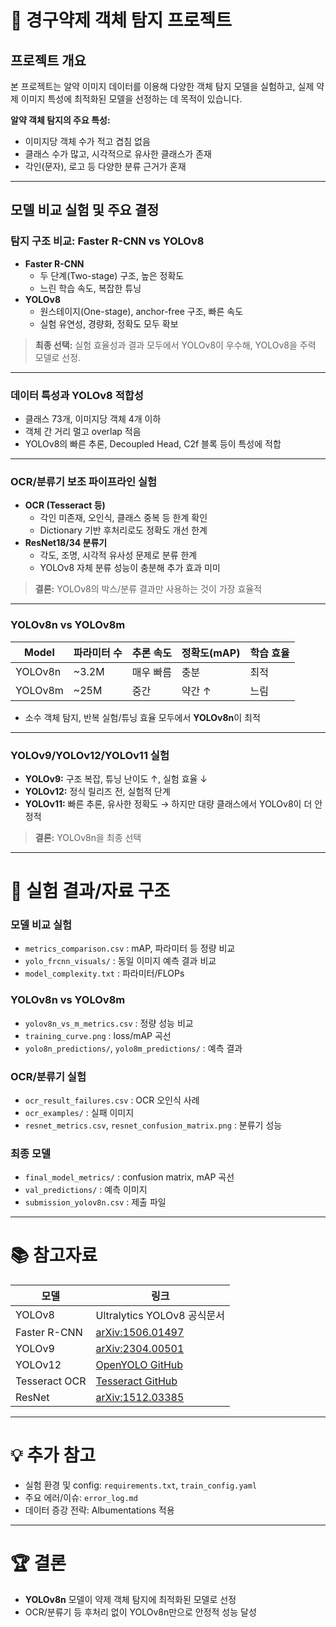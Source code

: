 # 💊 경구약제 객체 탐지 프로젝트

## 프로젝트 개요

본 프로젝트는 알약 이미지 데이터를 이용해 다양한 객체 탐지 모델을 실험하고, 실제 약제 이미지 특성에 최적화된 모델을 선정하는 데 목적이 있습니다.

**알약 객체 탐지의 주요 특성:**
- 이미지당 객체 수가 적고 겹침 없음
- 클래스 수가 많고, 시각적으로 유사한 클래스가 존재
- 각인(문자), 로고 등 다양한 분류 근거가 혼재

---

## 모델 비교 실험 및 주요 결정

### 탐지 구조 비교: Faster R-CNN vs YOLOv8

- **Faster R-CNN**
  - 두 단계(Two-stage) 구조, 높은 정확도
  - 느린 학습 속도, 복잡한 튜닝
- **YOLOv8**
  - 원스테이지(One-stage), anchor-free 구조, 빠른 속도
  - 실험 유연성, 경량화, 정확도 모두 확보

> **최종 선택:** 실험 효율성과 결과 모두에서 YOLOv8이 우수해, YOLOv8을 주력 모델로 선정.

---

### 데이터 특성과 YOLOv8 적합성

- 클래스 73개, 이미지당 객체 4개 이하
- 객체 간 거리 멀고 overlap 적음
- YOLOv8의 빠른 추론, Decoupled Head, C2f 블록 등이 특성에 적합

---

### OCR/분류기 보조 파이프라인 실험

- **OCR (Tesseract 등)**
  - 각인 미존재, 오인식, 클래스 중복 등 한계 확인
  - Dictionary 기반 후처리로도 정확도 개선 한계
- **ResNet18/34 분류기**
  - 각도, 조명, 시각적 유사성 문제로 분류 한계
  - YOLOv8 자체 분류 성능이 충분해 추가 효과 미미

> **결론:** YOLOv8의 박스/분류 결과만 사용하는 것이 가장 효율적

---

### YOLOv8n vs YOLOv8m

| Model    | 파라미터 수 | 추론 속도 | 정확도(mAP) | 학습 효율 |
|----------|-------------|-----------|-------------|-----------|
| YOLOv8n  | ~3.2M       | 매우 빠름 | 충분        | 최적      |
| YOLOv8m  | ~25M        | 중간      | 약간 ↑      | 느림      |

- 소수 객체 탐지, 반복 실험/튜닝 효율 모두에서 **YOLOv8n**이 최적

---

### YOLOv9/YOLOv12/YOLOv11 실험

- **YOLOv9:** 구조 복잡, 튜닝 난이도 ↑, 실험 효율 ↓
- **YOLOv12:** 정식 릴리즈 전, 실험적 단계
- **YOLOv11:** 빠른 추론, 유사한 정확도 → 하지만 대량 클래스에서 YOLOv8이 더 안정적

> **결론:** YOLOv8n을 최종 선택

---

# 🔎 실험 결과/자료 구조


### 모델 비교 실험
- `metrics_comparison.csv` : mAP, 파라미터 등 정량 비교
- `yolo_frcnn_visuals/` : 동일 이미지 예측 결과 비교
- `model_complexity.txt` : 파라미터/FLOPs

### YOLOv8n vs YOLOv8m
- `yolov8n_vs_m_metrics.csv` : 정량 성능 비교
- `training_curve.png` : loss/mAP 곡선
- `yolo8n_predictions/`, `yolo8m_predictions/` : 예측 결과

### OCR/분류기 실험
- `ocr_result_failures.csv` : OCR 오인식 사례
- `ocr_examples/` : 실패 이미지
- `resnet_metrics.csv`, `resnet_confusion_matrix.png` : 분류기 성능

### 최종 모델
- `final_model_metrics/` : confusion matrix, mAP 곡선
- `val_predictions/` : 예측 이미지
- `submission_yolov8n.csv` : 제출 파일

---

# 📚 참고자료

| 모델     | 링크                                         |
|----------|---------------------------------------------|
| YOLOv8   | Ultralytics YOLOv8 공식문서                 |
| Faster R-CNN | [arXiv:1506.01497](https://arxiv.org/abs/1506.01497) |
| YOLOv9   | [arXiv:2304.00501](https://arxiv.org/abs/2304.00501)    |
| YOLOv12  | [OpenYOLO GitHub](https://github.com/OpenYOLO/OpenYOLO) |
| Tesseract OCR | [Tesseract GitHub](https://github.com/tesseract-ocr/tesseract) |
| ResNet   | [arXiv:1512.03385](https://arxiv.org/abs/1512.03385)    |

---

# 💡 추가 참고

- 실험 환경 및 config: `requirements.txt`, `train_config.yaml`
- 주요 에러/이슈: `error_log.md`
- 데이터 증강 전략: Albumentations 적용

---

# 🏆 결론

- **YOLOv8n** 모델이 약제 객체 탐지에 최적화된 모델로 선정
- OCR/분류기 등 후처리 없이 YOLOv8n만으로 안정적 성능 달성
